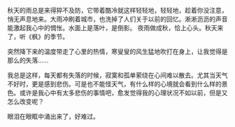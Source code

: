 秋天的雨总是来得猝不及防，它带着酷冷就这样轻轻地，轻轻地，趁着你没注意，悄无声息地来。大雨冲刷着城市，也洗掉了人们关于以前的回忆。淅淅沥沥的声音能激起我心中的惆怅。水面上是落叶，是倒影。 
夜雨做成秋，恰上心头。秋天来了，听《枫》的季节。

突然降下来的温度带走了心里的热情，寒叟叟的风生猛地吹打在身上，让我觉得是那么的失落......

我总是这样，每天都有失落的时候，寂寞和孤单萦绕在心间难以散去。尤其当天气不好时，更是感到悲伤。可是也不能怪天气，有什么样的心境就会看到什么样的景色。或许是我心中有太多悲伤的事情吧，愈发觉得我的心理状况不如以前，但是又怎么改变呢？

眼泪在眼眶中涌出来了，好难过。